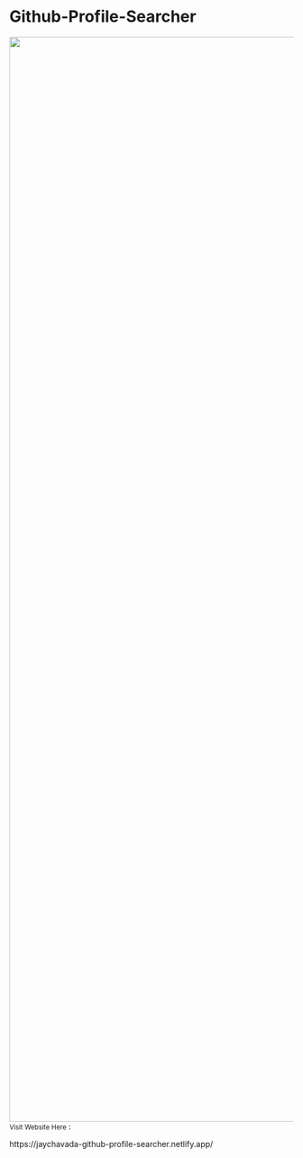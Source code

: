 # Github-Profile-Searcher
<img src="https://www.animatedimages.org/data/media/562/animated-line-image-0184.gif" width="1920" />
<small>Visit Website Here</small> : <p>https://jaychavada-github-profile-searcher.netlify.app/</p>
